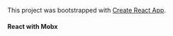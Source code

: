 This project was bootstrapped with [Create React App](https://github.com/facebookincubator/create-react-app).

<h4>React with Mobx</h4>
